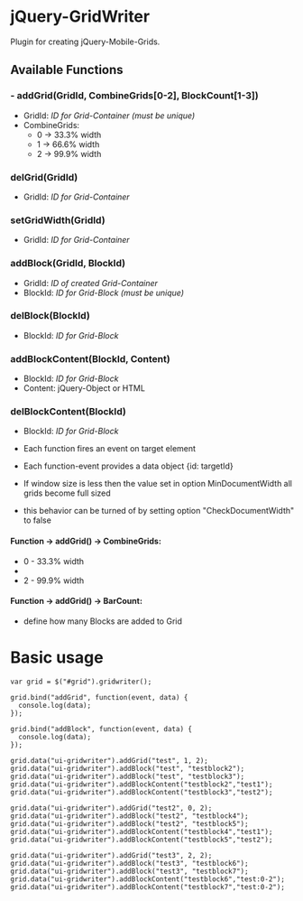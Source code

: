 jQuery-GridWriter
=================
  Plugin for creating jQuery-Mobile-Grids.

## Available Functions
### - addGrid(GridId, CombineGrids[0-2], BlockCount[1-3])
   - GridId: *ID for Grid-Container (must be unique)*
   - CombineGrids:
      - 0 -> 33.3% width
      - 1 -> 66.6% width
      - 2 -> 99.9% width
### delGrid(GridId)
   - GridId: *ID for Grid-Container*
### setGridWidth(GridId)
   - GridId: *ID for Grid-Container*
### addBlock(GridId, BlockId) 
   - GridId: *ID of created Grid-Container*
   - BlockId: *ID for Grid-Block (must be unique)*
### delBlock(BlockId)
   - BlockId: *ID for Grid-Block*
### addBlockContent(BlockId, Content)
   - BlockId: *ID for Grid-Block*
   - Content: jQuery-Object or HTML
### delBlockContent(BlockId)
   - BlockId: *ID for Grid-Block*
   
   
* Each function fires an event on target element
* Each function-event provides a data object {id: targetId}

* If window size is less then the value set in option MinDocumentWidth all grids become full sized
* this behavior can be turned of by setting option "CheckDocumentWidth" to false

#### Function -> addGrid() -> CombineGrids:
 - 0 - 33.3% width
 - 
 - 2 - 99.9% width
 
#### Function -> addGrid() -> BarCount:
 - define how many Blocks are added to Grid 
 
Basic usage
===========

    var grid = $("#grid").gridwriter();	
    
    grid.bind("addGrid", function(event, data) {
      console.log(data);
    });
    
    grid.bind("addBlock", function(event, data) {
      console.log(data);
    });
    
    grid.data("ui-gridwriter").addGrid("test", 1, 2);
    grid.data("ui-gridwriter").addBlock("test", "testblock2");
    grid.data("ui-gridwriter").addBlock("test", "testblock3");
    grid.data("ui-gridwriter").addBlockContent("testblock2","test1");
    grid.data("ui-gridwriter").addBlockContent("testblock3","test2");
    
    grid.data("ui-gridwriter").addGrid("test2", 0, 2);
    grid.data("ui-gridwriter").addBlock("test2", "testblock4");
    grid.data("ui-gridwriter").addBlock("test2", "testblock5");
    grid.data("ui-gridwriter").addBlockContent("testblock4","test1");
    grid.data("ui-gridwriter").addBlockContent("testblock5","test2");
    
    grid.data("ui-gridwriter").addGrid("test3", 2, 2);
    grid.data("ui-gridwriter").addBlock("test3", "testblock6");
    grid.data("ui-gridwriter").addBlock("test3", "testblock7");
    grid.data("ui-gridwriter").addBlockContent("testblock6","test:0-2");
    grid.data("ui-gridwriter").addBlockContent("testblock7","test:0-2");
